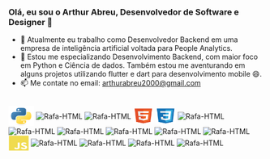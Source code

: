 ### Olá, eu sou o Arthur Abreu, Desenvolvedor de Software e Designer 👋

<!--
**arthurabreu2/arthurabreu2** is a ✨ _special_ ✨ repository because its `README.md` (this file) appears on your GitHub profile.

Here are some ideas to get you started:
-->

- 🔭 Atualmente eu trabalho como Desenvolvedor Backend em uma empresa de inteligência artificial voltada para People Analytics.
- 🌱 Estou me especializando Desenvolvimento Backend, com maior foco em Python e Ciência de dados. Também estou me aventurando em alguns projetos utilizando flutter e dart para desenvolvimento mobile 😄. 
- 📫 Me contate no email: arthurabreu2000@gmail.com 
 
<div style="display: inline_block"><br>
  <img align="center" alt="Rafa-Python" height="40" width="50" src="https://raw.githubusercontent.com/devicons/devicon/master/icons/python/python-original.svg">
  <img align="center" alt="Rafa-HTML" height="40" width="50" src="https://cdn.jsdelivr.net/gh/devicons/devicon/icons/django/django-plain.svg" />
  <img align="center" alt="Rafa-HTML" height="60" width="70" src="https://cdn.jsdelivr.net/gh/devicons/devicon/icons/mysql/mysql-original-wordmark.svg" />
  <img align="center" alt="Rafa-HTML" height="30" width="40" src="https://raw.githubusercontent.com/devicons/devicon/master/icons/html5/html5-original.svg">
  <img align="center" alt="Rafa-CSS" height="30" width="40" src="https://raw.githubusercontent.com/devicons/devicon/master/icons/css3/css3-original.svg">
  <img align="center" alt="Rafa-HTML" height="40" width="50" src="https://cdn.jsdelivr.net/gh/devicons/devicon@latest/icons/react/react-original.svg" />        
  <img align="center" alt="Rafa-HTML" height="40" width="50" src="https://cdn.jsdelivr.net/gh/devicons/devicon/icons/bootstrap/bootstrap-original.svg"/>
  <img align="center" alt="Rafa-HTML" height="40" width="50" src="https://cdn.jsdelivr.net/gh/devicons/devicon@latest/devicon.min.css"/>
  <img align="center" alt="Rafa-HTML" height="40" width="50" src="https://cdn.jsdelivr.net/gh/devicons/devicon/icons/bootstrap/bootstrap-original.svg"/>
  <img align="center" alt="Rafa-HTML" height="40" width="50" src="https://cdn.jsdelivr.net/gh/devicons/devicon/icons/fastapi/fastapi-original.svg" />
  <img align="center" alt="Rafa-HTML" height="40" width="50" src="https://cdn.jsdelivr.net/gh/devicons/devicon/icons/devicon/devicon-original.svg" />        
  <img align="center" alt="Rafa-Js" height="30" width="40" src="https://raw.githubusercontent.com/devicons/devicon/master/icons/javascript/javascript-plain.svg">
  <img align="center" alt="Rafa-HTML" height="40" width="50" src="https://cdn.jsdelivr.net/gh/devicons/devicon/icons/git/git-original.svg"/>
  <img align="center" alt="Rafa-HTML" height="40" width="50" src="https://cdn.jsdelivr.net/gh/devicons/devicon/icons/photoshop/photoshop-plain.svg" />
  <img align="center" alt="Rafa-HTML" height="40" width="50" src="https://cdn.jsdelivr.net/gh/devicons/devicon/icons/dart/dart-original-wordmark.svg" />
  <img align="center" alt="Rafa-HTML" height="40" width="50" src="https://cdn.jsdelivr.net/gh/devicons/devicon/icons/flutter/flutter-original.svg" />
  
  ##
 
<div> 
